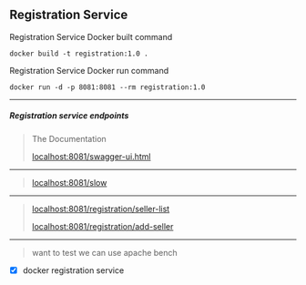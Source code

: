 ## Registration Service

Registration Service Docker built command

```shell script
docker build -t registration:1.0 .
```

Registration Service Docker run command

```shell script
docker run -d -p 8081:8081 --rm registration:1.0
```

***

##### Registration service endpoints

> The Documentation
>
> [localhost:8081/swagger-ui.html](http://localhost:8081/swagger-ui.html)
>
---
> [localhost:8081/slow](http://localhost:8081/slow)
>
---
>
> [localhost:8081/registration/seller-list](http://localhost:8081/registration/seller-list)
>
> [localhost:8081/registration/add-seller](http://localhost:8081/registration/add-seller)
>
***

> want to test we can use apache bench

- [x] docker registration service
